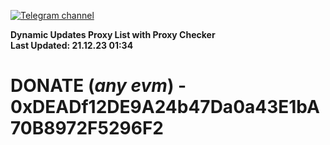 [![Telegram channel](https://img.shields.io/endpoint?url=https://runkit.io/damiankrawczyk/telegram-badge/branches/master?url=https://t.me/n4z4v0d)](https://t.me/n4z4v0d) 

**Dynamic Updates Proxy List with Proxy Checker**  
**Last Updated: 21.12.23 01:34**

# DONATE (_any evm_) - 0xDEADf12DE9A24b47Da0a43E1bA70B8972F5296F2
